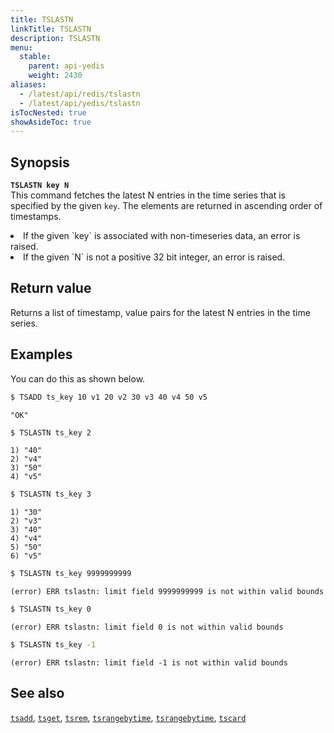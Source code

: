 ```yaml
---
title: TSLASTN
linkTitle: TSLASTN
description: TSLASTN
menu:
  stable:
    parent: api-yedis
    weight: 2430
aliases:
  - /latest/api/redis/tslastn
  - /latest/api/yedis/tslastn
isTocNested: true
showAsideToc: true
---
```


## Synopsis

<b>`TSLASTN key N`</b><br>
This command fetches the latest N entries in the time series that is specified by the given `key`.
The elements are returned in ascending order of timestamps.

<li>If the given `key` is associated with non-timeseries data, an error is raised.</li>
<li>If the given `N` is not a positive 32 bit integer, an error is raised.</li>

## Return value

Returns a list of timestamp, value pairs for the latest N entries in the time series.

## Examples

You can do this as shown below.

```sh
$ TSADD ts_key 10 v1 20 v2 30 v3 40 v4 50 v5
```

```
"OK"
```

```sh
$ TSLASTN ts_key 2
```

```
1) "40"
2) "v4"
3) "50"
4) "v5"
```

```sh
$ TSLASTN ts_key 3
```

```
1) "30"
2) "v3"
3) "40"
4) "v4"
5) "50"
6) "v5"
```

```sh
$ TSLASTN ts_key 9999999999
```

```
(error) ERR tslastn: limit field 9999999999 is not within valid bounds
```

```sh
$ TSLASTN ts_key 0
```

```
(error) ERR tslastn: limit field 0 is not within valid bounds
```

```sh
$ TSLASTN ts_key -1
```

```
(error) ERR tslastn: limit field -1 is not within valid bounds
```

## See also
[`tsadd`](../tsadd/), [`tsget`](../tsget/), [`tsrem`](../tsrem/),
[`tsrangebytime`](../tsrangebytime), [`tsrangebytime`](../tsrangebytime), [`tscard`](../tscard)
